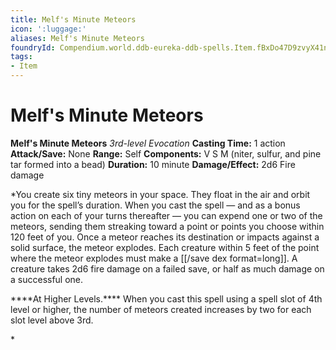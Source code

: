```yaml
---
title: Melf's Minute Meteors
icon: ':luggage:'
aliases: Melf's Minute Meteors
foundryId: Compendium.world.ddb-eureka-ddb-spells.Item.fBxDo47D9zvyX41n
tags:
- Item
---
```


# Melf's Minute Meteors

**Melf's Minute Meteors**
_3rd-level Evocation_
**Casting Time:** 1 action
**Attack/Save:** None
**Range:** Self
**Components:** V S M (niter, sulfur, and pine tar formed into a bead)
**Duration:** 10 minute
**Damage/Effect:** 2d6 Fire damage

*You create six tiny meteors in your space. They float in the air and orbit you for the spell’s duration. When you cast the spell — and as a bonus action on each of your turns thereafter — you can expend one or two of the meteors, sending them streaking toward a point or points you choose within 120 feet of you. Once a meteor reaches its destination or impacts against a solid surface, the meteor explodes. Each creature within 5 feet of the point where the meteor explodes must make a [[/save dex format=long]]. A creature takes 2d6 fire damage on a failed save, or half as much damage on a successful one.
<p class="s19">****At Higher Levels.**** <span class="p">When you cast this spell using a spell slot of 4th level or higher, the number of meteors created increases by two for each slot level above 3rd.</span></p>*
